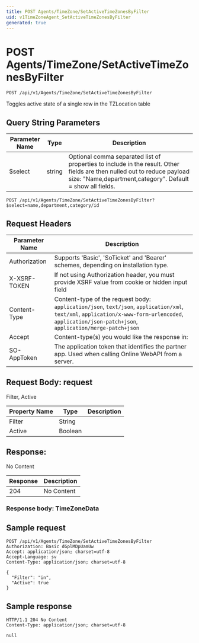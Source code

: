 ```yaml
---
title: POST Agents/TimeZone/SetActiveTimeZonesByFilter
uid: v1TimeZoneAgent_SetActiveTimeZonesByFilter
generated: true
---
```


# POST Agents/TimeZone/SetActiveTimeZonesByFilter

```http
POST /api/v1/Agents/TimeZone/SetActiveTimeZonesByFilter
```

Toggles active state of a single row in the TZLocation table







## Query String Parameters

| Parameter Name | Type |  Description |
|----------------|------|--------------|
| $select | string |  Optional comma separated list of properties to include in the result. Other fields are then nulled out to reduce payload size: "Name,department,category". Default = show all fields. |

```http
POST /api/v1/Agents/TimeZone/SetActiveTimeZonesByFilter?$select=name,department,category/id
```


## Request Headers

| Parameter Name | Description |
|----------------|-------------|
| Authorization  | Supports 'Basic', 'SoTicket' and 'Bearer' schemes, depending on installation type. |
| X-XSRF-TOKEN   | If not using Authorization header, you must provide XSRF value from cookie or hidden input field |
| Content-Type | Content-type of the request body: `application/json`, `text/json`, `application/xml`, `text/xml`, `application/x-www-form-urlencoded`, `application/json-patch+json`, `application/merge-patch+json` |
| Accept         | Content-type(s) you would like the response in:  |
| SO-AppToken | The application token that identifies the partner app. Used when calling Online WebAPI from a server. |

## Request Body: request 

Filter, Active 

| Property Name | Type |  Description |
|----------------|------|--------------|
| Filter | String |  |
| Active | Boolean |  |

## Response:

No Content

| Response | Description |
|----------------|-------------|
| 204 | No Content |

### Response body: TimeZoneData


## Sample request

```http!
POST /api/v1/Agents/TimeZone/SetActiveTimeZonesByFilter
Authorization: Basic dGplMDpUamUw
Accept: application/json; charset=utf-8
Accept-Language: sv
Content-Type: application/json; charset=utf-8

{
  "Filter": "in",
  "Active": true
}
```

## Sample response

```http_
HTTP/1.1 204 No Content
Content-Type: application/json; charset=utf-8

null
```